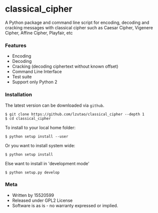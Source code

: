 # classical_cipher

A Python package and command line script for encoding,
decoding and cracking messages with classical cipher
such as Caesar Cipher, Vigenere Cipher, Affine Cipher,
Playfair, etc

### Features

- Encoding
- Decoding
- Cracking (decoding ciphertext without known offset)
- Command Line Interface
- Test suite
- Support only Python 2

### Installation

The latest version can be downloaded via `github`.
```
$ git clone https://github.com/lzutao/classical_cipher --depth 1
$ cd classical_cipher
```

To install to your local home folder:
```
$ python setup install --user
```

Or you want to install system wide:

```
$ python setup install
```

Else want to install in 'development mode'
```
$ python setup.py develop
```

### Meta

- Written by 15520599
- Released under GPL2 License
- Software is as is - no warranty expressed or implied.
